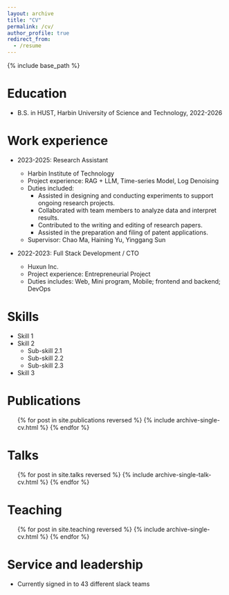 ```yaml
---
layout: archive
title: "CV"
permalink: /cv/
author_profile: true
redirect_from:
  - /resume
---
```


{% include base_path %}

Education
======
<!-- * Ph.D in Version Control Theory, GitHub University, 2018 (expected)
* M.S. in Jekyll, GitHub University, 2026- -->
* B.S. in HUST, Harbin University of Science and Technology, 2022-2026

Work experience
======


* 2023-2025: Research Assistant
  * Harbin Institute of Technology
  * Project experience: RAG + LLM, Time-series Model, Log Denoising
  * Duties included: 
    * Assisted in designing and conducting experiments to support ongoing research projects.
    * Collaborated with team members to analyze data and interpret results.
    * Contributed to the writing and editing of research papers.
    * Assisted in the preparation and filing of patent applications.
  * Supervisor: Chao Ma, Haining Yu, Yinggang Sun


* 2022-2023: Full Stack Development / CTO
  * Huxun Inc.
  * Project experience: Entrepreneurial Project
  * Duties includes: Web, Mini program, Mobile; frontend and backend; DevOps

Skills
======
* Skill 1
* Skill 2
  * Sub-skill 2.1
  * Sub-skill 2.2
  * Sub-skill 2.3
* Skill 3

Publications
======
  <ul>{% for post in site.publications reversed %}
    {% include archive-single-cv.html %}
  {% endfor %}</ul>
  
Talks
======
  <ul>{% for post in site.talks reversed %}
    {% include archive-single-talk-cv.html  %}
  {% endfor %}</ul>
  
Teaching
======
  <ul>{% for post in site.teaching reversed %}
    {% include archive-single-cv.html %}
  {% endfor %}</ul>
  
Service and leadership
======
* Currently signed in to 43 different slack teams
